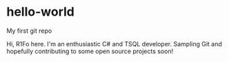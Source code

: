 # hello-world
My first git repo

Hi, R1Fo here. I'm an enthusiastic C# and TSQL developer. Sampling Git and hopefully contributing to some open source projects soon!
